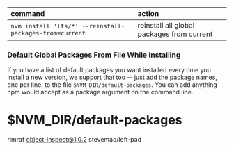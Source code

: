 | command                                                 | action                                     |
| :------------------------------------------------------ | :----------------------------------------- |
| `nvm install 'lts/*' --reinstall-packages-from=current` | reinstall all global packages from current |

### Default Global Packages From File While Installing

If you have a list of default packages you want installed every time you install a new version, we support that too -- just add the package names, one per line, to the file `$NVM_DIR/default-packages`. You can add anything npm would accept as a package argument on the command line.

# $NVM_DIR/default-packages

rimraf
object-inspect@1.0.2
stevemao/left-pad

